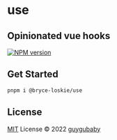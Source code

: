 # use

## Opinionated vue hooks

[![NPM version](https://img.shields.io/npm/v/@bryce-loskie/use?color=a1b858&label=)](https://www.npmjs.com/package/@bryce-loskie/use)

## Get Started

```bash
pnpm i @bryce-loskie/use
```

## License

[MIT](./LICENSE) License © 2022 [guygubaby](https://github.com/guygubaby)
